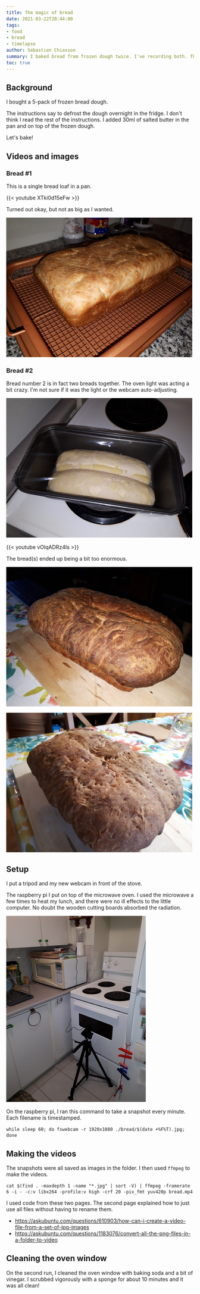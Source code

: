 ```yaml
---
title: The magic of bread
date: 2021-03-22T20:44:00
tags:
- food
- bread
- timelapse
author: Sebastien Chiasson
summary: I baked bread from frozen dough twice. I've recording both. The results are not perfect but still tasty.
toc: true
---
```


## Background

I bought a 5-pack of frozen bread dough.

The instructions say to defrost the dough overnight in the fridge. I don't think I read the rest of the instructions. I added 30ml of salted butter in the pan and on top of the frozen dough.

Let's bake!

## Videos and images

### Bread #1

This is a single bread loaf in a pan.

{{< youtube XTki0d15eFw >}}

Turned out okay, but not as big as I wanted.

![A diminutive loaf](images/20210315_175640.jpg)

### Bread #2

Bread number 2 is in fact two breads together. The oven light was acting a bit crazy. I'm not sure if it was the light or the webcam auto-adjusting.

![Two frozen buttered loaves](images/20210322_130818.jpg)

{{< youtube vOlqADRz4Is >}}

The bread(s) ended up being a bit too enormous.

![Big bread with flash](images/20210322_180310.jpg)

![Big bread without flash, fork punctures visible](images/20210322_180330.jpg)

## Setup

I put a tripod and my new webcam in front of the stove.

The raspberry pi I put on top of the microwave oven. I used the microwave a few times to heat my lunch, and there were no ill effects to the little computer. No doubt the wooden cutting boards absorbed the radiation.

![Camera against the oven, computer on the microwave](images/20210315_122519.jpg)

On the raspberry pi, I ran this command to take a snapshot every minute. Each filename is timestamped.

```console
while sleep 60; do fswebcam -r 1920x1080 ./bread/$(date +%F%T).jpg; done
```

## Making the videos

The snapshots were all saved as images in the folder. I then used `ffmpeg` to make the videos.

```console
cat $(find . -maxdepth 1 -name "*.jpg" | sort -V) | ffmpeg -framerate 6 -i - -c:v libx264 -profile:v high -crf 20 -pix_fmt yuv420p bread.mp4
```

I used code from these two pages. The second page explained how to just use all files without having to rename them.

  * <https://askubuntu.com/questions/610903/how-can-i-create-a-video-file-from-a-set-of-jpg-images>
  * <https://askubuntu.com/questions/1183076/convert-all-the-png-files-in-a-folder-to-video>

## Cleaning the oven window

On the second run, I cleaned the oven window with baking soda and a bit of vinegar. I scrubbed vigorously with a sponge for about 10 minutes and it was all clean!

